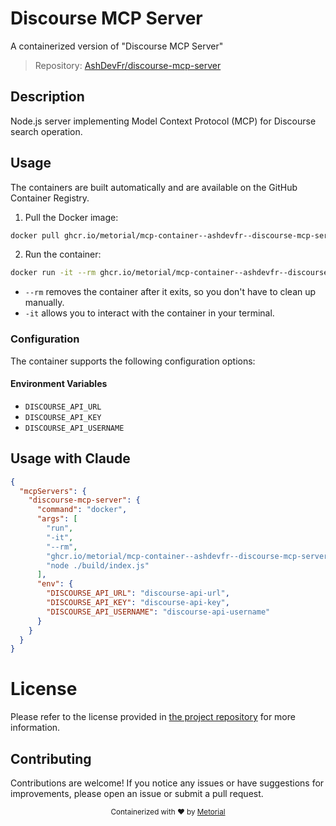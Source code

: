 
# Discourse MCP Server

A containerized version of "Discourse MCP Server"

> Repository: [AshDevFr/discourse-mcp-server](https://github.com/AshDevFr/discourse-mcp-server)

## Description

Node.js server implementing Model Context Protocol (MCP) for Discourse search operation.


## Usage

The containers are built automatically and are available on the GitHub Container Registry.

1. Pull the Docker image:

```bash
docker pull ghcr.io/metorial/mcp-container--ashdevfr--discourse-mcp-server--discourse-mcp-server
```

2. Run the container:

```bash
docker run -it --rm ghcr.io/metorial/mcp-container--ashdevfr--discourse-mcp-server--discourse-mcp-server 
```

- `--rm` removes the container after it exits, so you don't have to clean up manually.
- `-it` allows you to interact with the container in your terminal.


### Configuration

The container supports the following configuration options:




#### Environment Variables

- `DISCOURSE_API_URL`
- `DISCOURSE_API_KEY`
- `DISCOURSE_API_USERNAME`




## Usage with Claude

```json
{
  "mcpServers": {
    "discourse-mcp-server": {
      "command": "docker",
      "args": [
        "run",
        "-it",
        "--rm",
        "ghcr.io/metorial/mcp-container--ashdevfr--discourse-mcp-server--discourse-mcp-server",
        "node ./build/index.js"
      ],
      "env": {
        "DISCOURSE_API_URL": "discourse-api-url",
        "DISCOURSE_API_KEY": "discourse-api-key",
        "DISCOURSE_API_USERNAME": "discourse-api-username"
      }
    }
  }
}
```

# License

Please refer to the license provided in [the project repository](https://github.com/AshDevFr/discourse-mcp-server) for more information.

## Contributing

Contributions are welcome! If you notice any issues or have suggestions for improvements, please open an issue or submit a pull request.

<div align="center">
  <sub>Containerized with ❤️ by <a href="https://metorial.com">Metorial</a></sub>
</div>
  